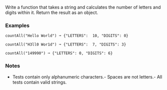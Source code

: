
Write a function that takes a string and calculates the number of letters and digits within it. Return the result as an object.

### Examples

```
countAll("Hello World") ➞ {"LETTERS":  10, "DIGITS": 0}

countAll("H3ll0 Wor1d") ➞ {"LETTERS":  7, "DIGITS": 3}

countAll("149990") ➞ {"LETTERS": 0, "DIGITS": 6}
```

### Notes
- Tests contain only alphanumeric characters.- Spaces are not letters.- All tests contain valid strings.